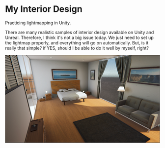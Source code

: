 # My Interior Design
Practicing lightmapping in Unity. 

There are many realistic samples of interior design available on Unity and Unreal. Therefore, I think it's not a big issue today. We just need to set up the lightmap properly, and everything will go on automatically. But, is it really that simple? if YES, should I be able to do it well by myself, right?

![](Docs/Imgs/1687025227043.png)